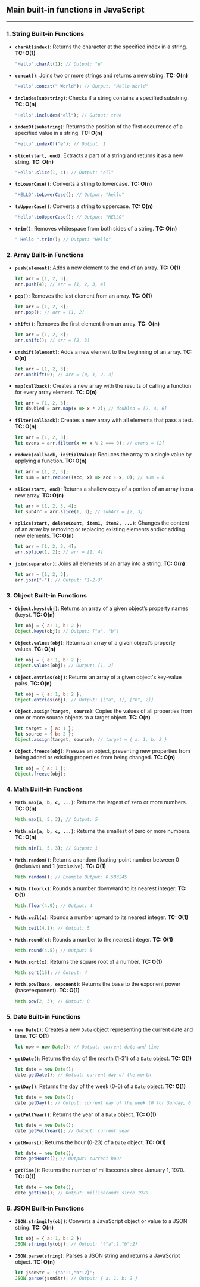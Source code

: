 ## Main built-in functions in JavaScript
---

### 1. **String Built-in Functions**

- **`charAt(index)`**: Returns the character at the specified index in a string. **TC: O(1)**
  ```javascript
  "Hello".charAt(1); // Output: "e"
  ```

- **`concat()`**: Joins two or more strings and returns a new string. **TC: O(n)**
  ```javascript
  "Hello".concat(" World"); // Output: "Hello World"
  ```

- **`includes(substring)`**: Checks if a string contains a specified substring. **TC: O(n)**
  ```javascript
  "Hello".includes("ell"); // Output: true
  ```

- **`indexOf(substring)`**: Returns the position of the first occurrence of a specified value in a string. **TC: O(n)**
  ```javascript
  "Hello".indexOf("e"); // Output: 1
  ```

- **`slice(start, end)`**: Extracts a part of a string and returns it as a new string. **TC: O(n)**
  ```javascript
  "Hello".slice(1, 4); // Output: "ell"
  ```

- **`toLowerCase()`**: Converts a string to lowercase. **TC: O(n)**
  ```javascript
  "HELLO".toLowerCase(); // Output: "hello"
  ```

- **`toUpperCase()`**: Converts a string to uppercase. **TC: O(n)**
  ```javascript
  "hello".toUpperCase(); // Output: "HELLO"
  ```

- **`trim()`**: Removes whitespace from both sides of a string. **TC: O(n)**
  ```javascript
  " Hello ".trim(); // Output: "Hello"
  ```

### 2. **Array Built-in Functions**

- **`push(element)`**: Adds a new element to the end of an array. **TC: O(1)**
  ```javascript
  let arr = [1, 2, 3];
  arr.push(4); // arr = [1, 2, 3, 4]
  ```

- **`pop()`**: Removes the last element from an array. **TC: O(1)**
  ```javascript
  let arr = [1, 2, 3];
  arr.pop(); // arr = [1, 2]
  ```

- **`shift()`**: Removes the first element from an array. **TC: O(n)**
  ```javascript
  let arr = [1, 2, 3];
  arr.shift(); // arr = [2, 3]
  ```

- **`unshift(element)`**: Adds a new element to the beginning of an array. **TC: O(n)**
  ```javascript
  let arr = [1, 2, 3];
  arr.unshift(0); // arr = [0, 1, 2, 3]
  ```

- **`map(callback)`**: Creates a new array with the results of calling a function for every array element. **TC: O(n)**
  ```javascript
  let arr = [1, 2, 3];
  let doubled = arr.map(x => x * 2); // doubled = [2, 4, 6]
  ```

- **`filter(callback)`**: Creates a new array with all elements that pass a test. **TC: O(n)**
  ```javascript
  let arr = [1, 2, 3];
  let evens = arr.filter(x => x % 2 === 0); // evens = [2]
  ```

- **`reduce(callback, initialValue)`**: Reduces the array to a single value by applying a function. **TC: O(n)**
  ```javascript
  let arr = [1, 2, 3];
  let sum = arr.reduce((acc, x) => acc + x, 0); // sum = 6
  ```

- **`slice(start, end)`**: Returns a shallow copy of a portion of an array into a new array. **TC: O(n)**
  ```javascript
  let arr = [1, 2, 3, 4];
  let subArr = arr.slice(1, 3); // subArr = [2, 3]
  ```

- **`splice(start, deleteCount, item1, item2, ...)`**: Changes the content of an array by removing or replacing existing elements and/or adding new elements. **TC: O(n)**
  ```javascript
  let arr = [1, 2, 3, 4];
  arr.splice(1, 2); // arr = [1, 4]
  ```

- **`join(separator)`**: Joins all elements of an array into a string. **TC: O(n)**
  ```javascript
  let arr = [1, 2, 3];
  arr.join("-"); // Output: "1-2-3"
  ```

### 3. **Object Built-in Functions**

- **`Object.keys(obj)`**: Returns an array of a given object’s property names (keys). **TC: O(n)**
  ```javascript
  let obj = { a: 1, b: 2 };
  Object.keys(obj); // Output: ["a", "b"]
  ```

- **`Object.values(obj)`**: Returns an array of a given object’s property values. **TC: O(n)**
  ```javascript
  let obj = { a: 1, b: 2 };
  Object.values(obj); // Output: [1, 2]
  ```

- **`Object.entries(obj)`**: Returns an array of a given object's key-value pairs. **TC: O(n)**
  ```javascript
  let obj = { a: 1, b: 2 };
  Object.entries(obj); // Output: [["a", 1], ["b", 2]]
  ```

- **`Object.assign(target, source)`**: Copies the values of all properties from one or more source objects to a target object. **TC: O(n)**
  ```javascript
  let target = { a: 1 };
  let source = { b: 2 };
  Object.assign(target, source); // target = { a: 1, b: 2 }
  ```

- **`Object.freeze(obj)`**: Freezes an object, preventing new properties from being added or existing properties from being changed. **TC: O(n)**
  ```javascript
  let obj = { a: 1 };
  Object.freeze(obj);
  ```

### 4. **Math Built-in Functions**

- **`Math.max(a, b, c, ...)`**: Returns the largest of zero or more numbers. **TC: O(n)**
  ```javascript
  Math.max(1, 5, 3); // Output: 5
  ```

- **`Math.min(a, b, c, ...)`**: Returns the smallest of zero or more numbers. **TC: O(n)**
  ```javascript
  Math.min(1, 5, 3); // Output: 1
  ```

- **`Math.random()`**: Returns a random floating-point number between 0 (inclusive) and 1 (exclusive). **TC: O(1)**
  ```javascript
  Math.random(); // Example Output: 0.583245
  ```

- **`Math.floor(x)`**: Rounds a number downward to its nearest integer. **TC: O(1)**
  ```javascript
  Math.floor(4.9); // Output: 4
  ```

- **`Math.ceil(x)`**: Rounds a number upward to its nearest integer. **TC: O(1)**
  ```javascript
  Math.ceil(4.1); // Output: 5
  ```

- **`Math.round(x)`**: Rounds a number to the nearest integer. **TC: O(1)**
  ```javascript
  Math.round(4.5); // Output: 5
  ```

- **`Math.sqrt(x)`**: Returns the square root of a number. **TC: O(1)**
  ```javascript
  Math.sqrt(16); // Output: 4
  ```

- **`Math.pow(base, exponent)`**: Returns the base to the exponent power (base^exponent). **TC: O(1)**
  ```javascript
  Math.pow(2, 3); // Output: 8
  ```

### 5. **Date Built-in Functions**

- **`new Date()`**: Creates a new `Date` object representing the current date and time. **TC: O(1)**
  ```javascript
  let now = new Date(); // Output: current date and time
  ```

- **`getDate()`**: Returns the day of the month (1-31) of a `Date` object. **TC: O(1)**
  ```javascript
  let date = new Date();
  date.getDate(); // Output: current day of the month
  ```

- **`getDay()`**: Returns the day of the week (0-6) of a `Date` object. **TC: O(1)**
  ```javascript
  let date = new Date();
  date.getDay(); // Output: current day of the week (0 for Sunday, 6 for Saturday)
  ```

- **`getFullYear()`**: Returns the year of a `Date` object. **TC: O(1)**
  ```javascript
  let date = new Date();
  date.getFullYear(); // Output: current year
  ```

- **`getHours()`**: Returns the hour (0-23) of a `Date` object. **TC: O(1)**
  ```javascript
  let date = new Date();
  date.getHours(); // Output: current hour
  ```

- **`getTime()`**: Returns the number of milliseconds since January 1, 1970. **TC: O(1)**
  ```javascript
  let date = new Date();
  date.getTime(); // Output: milliseconds since 1970
  ```

### 6. **JSON Built-in Functions**

- **`JSON.stringify(obj)`**: Converts a JavaScript object or value to a JSON string. **TC: O(n)**
  ```javascript
  let obj = { a: 1, b: 2 };
  JSON.stringify(obj); // Output: '{"a":1,"b":2}'
- **`JSON.parse(string)`**: Parses a JSON string and returns a JavaScript object. **TC: O(n)**
  ```javascript
  let jsonStr = '{"a":1,"b":2}';
  JSON.parse(jsonStr); // Output: { a: 1, b: 2 }
  ```